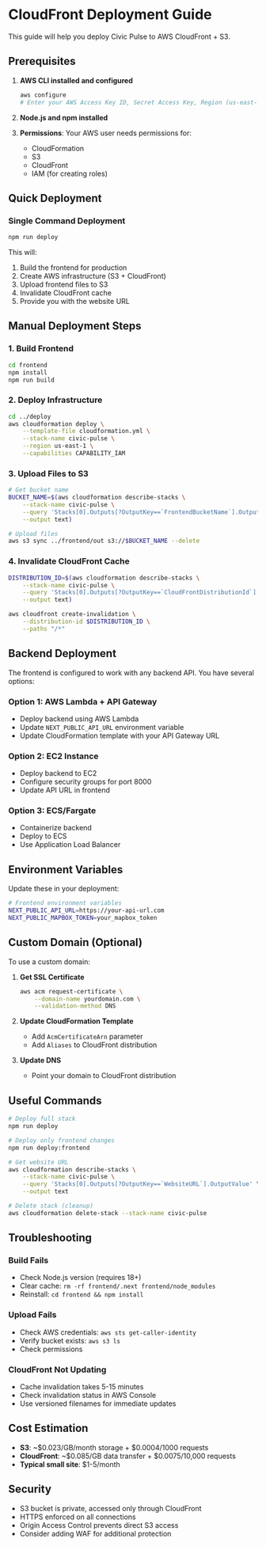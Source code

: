 # CloudFront Deployment Guide

This guide will help you deploy Civic Pulse to AWS CloudFront + S3.

## Prerequisites

1. **AWS CLI installed and configured**
   ```bash
   aws configure
   # Enter your AWS Access Key ID, Secret Access Key, Region (us-east-1), and output format (json)
   ```

2. **Node.js and npm installed**

3. **Permissions**: Your AWS user needs permissions for:
   - CloudFormation
   - S3
   - CloudFront
   - IAM (for creating roles)

## Quick Deployment

### Single Command Deployment
```bash
npm run deploy
```

This will:
1. Build the frontend for production
2. Create AWS infrastructure (S3 + CloudFront)
3. Upload frontend files to S3
4. Invalidate CloudFront cache
5. Provide you with the website URL

## Manual Deployment Steps

### 1. Build Frontend
```bash
cd frontend
npm install
npm run build
```

### 2. Deploy Infrastructure
```bash
cd ../deploy
aws cloudformation deploy \
    --template-file cloudformation.yml \
    --stack-name civic-pulse \
    --region us-east-1 \
    --capabilities CAPABILITY_IAM
```

### 3. Upload Files to S3
```bash
# Get bucket name
BUCKET_NAME=$(aws cloudformation describe-stacks \
    --stack-name civic-pulse \
    --query 'Stacks[0].Outputs[?OutputKey==`FrontendBucketName`].OutputValue' \
    --output text)

# Upload files
aws s3 sync ../frontend/out s3://$BUCKET_NAME --delete
```

### 4. Invalidate CloudFront Cache
```bash
DISTRIBUTION_ID=$(aws cloudformation describe-stacks \
    --stack-name civic-pulse \
    --query 'Stacks[0].Outputs[?OutputKey==`CloudFrontDistributionId`].OutputValue' \
    --output text)

aws cloudfront create-invalidation \
    --distribution-id $DISTRIBUTION_ID \
    --paths "/*"
```

## Backend Deployment

The frontend is configured to work with any backend API. You have several options:

### Option 1: AWS Lambda + API Gateway
- Deploy backend using AWS Lambda
- Update `NEXT_PUBLIC_API_URL` environment variable
- Update CloudFormation template with your API Gateway URL

### Option 2: EC2 Instance
- Deploy backend to EC2
- Configure security groups for port 8000
- Update API URL in frontend

### Option 3: ECS/Fargate
- Containerize backend
- Deploy to ECS
- Use Application Load Balancer

## Environment Variables

Update these in your deployment:

```bash
# Frontend environment variables
NEXT_PUBLIC_API_URL=https://your-api-url.com
NEXT_PUBLIC_MAPBOX_TOKEN=your_mapbox_token
```

## Custom Domain (Optional)

To use a custom domain:

1. **Get SSL Certificate**
   ```bash
   aws acm request-certificate \
       --domain-name yourdomain.com \
       --validation-method DNS
   ```

2. **Update CloudFormation Template**
   - Add `AcmCertificateArn` parameter
   - Add `Aliases` to CloudFront distribution

3. **Update DNS**
   - Point your domain to CloudFront distribution

## Useful Commands

```bash
# Deploy full stack
npm run deploy

# Deploy only frontend changes
npm run deploy:frontend

# Get website URL
aws cloudformation describe-stacks \
    --stack-name civic-pulse \
    --query 'Stacks[0].Outputs[?OutputKey==`WebsiteURL`].OutputValue' \
    --output text

# Delete stack (cleanup)
aws cloudformation delete-stack --stack-name civic-pulse
```

## Troubleshooting

### Build Fails
- Check Node.js version (requires 18+)
- Clear cache: `rm -rf frontend/.next frontend/node_modules`
- Reinstall: `cd frontend && npm install`

### Upload Fails
- Check AWS credentials: `aws sts get-caller-identity`
- Verify bucket exists: `aws s3 ls`
- Check permissions

### CloudFront Not Updating
- Cache invalidation takes 5-15 minutes
- Check invalidation status in AWS Console
- Use versioned filenames for immediate updates

## Cost Estimation

- **S3**: ~$0.023/GB/month storage + $0.0004/1000 requests
- **CloudFront**: ~$0.085/GB data transfer + $0.0075/10,000 requests
- **Typical small site**: $1-5/month

## Security

- S3 bucket is private, accessed only through CloudFront
- HTTPS enforced on all connections
- Origin Access Control prevents direct S3 access
- Consider adding WAF for additional protection